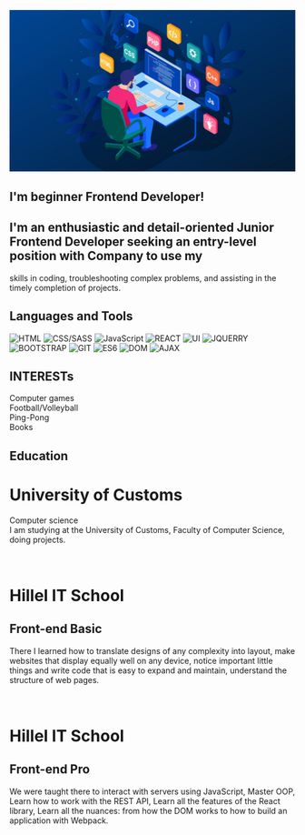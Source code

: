 ![Header](https://github.com/kuchinsk1y/kuchinsk1y/blob/main/assets/programming-languages.jpg)

## I'm beginner Frontend Developer!

## I'm an enthusiastic and detail-oriented Junior Frontend Developer seeking an entry-level position with Company to use my
skills in coding, troubleshooting complex problems, and assisting in the timely completion of projects.
## Languages and Tools

![HTML](https://img.shields.io/badge/-HTML-red)
![CSS/SASS](https://img.shields.io/badge/-CSS/SASS-pink)
![JavaScript](https://img.shields.io/badge/-JavaScript-yellow)
![REACT](https://img.shields.io/badge/-REACT-blue)
![UI](https://img.shields.io/badge/-UI-black)
![JQUERRY](https://img.shields.io/badge/-JQUERRY-orange)
![BOOTSTRAP](https://img.shields.io/badge/-BOOTSTRAP-blueviolet)
![GIT](https://img.shields.io/badge/-GIT-black)
![ES6](https://img.shields.io/badge/-ES6-yellow)
![DOM](https://img.shields.io/badge/-DOM-red)
![AJAX](https://img.shields.io/badge/-AJAX-blue)

## INTERESTs

Computer games
<br>
Football/Volleyball
<br>
Ping-Pong
<br>
Books

## Education 
<h1>University of Customs</h1>

Computer science
<br>
I am studying at the University of
Customs, Faculty of Computer Science,
doing projects.
<br>
<br>
<br>
<h1>Hillel IT School</h1>
<h2>Front-end Basic</h2>
There I learned how to translate designs
of any complexity into layout, make
websites that display equally well on any
device, notice important little things and
write code that is easy to expand and
maintain, understand the structure of
web pages.
<br>
<br>
<br>
<h1>Hillel IT School</h1>
<h2>Front-end Pro</h2>
We were taught there to interact with
servers using JavaScript, Master OOP,
Learn how to work with the REST API,
Learn all the features of the React library,
Learn all the nuances: from how the
DOM works to how to build an
application with Webpack.



